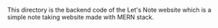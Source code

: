 This directory is the backend code of the Let's Note website which is a simple note taking website made with MERN stack.

